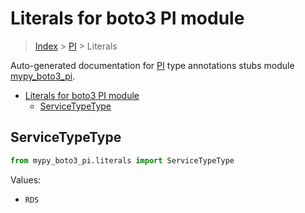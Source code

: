 # Literals for boto3 PI module

> [Index](..) > [PI](.) > Literals

Auto-generated documentation for
[PI](https://boto3.amazonaws.com/v1/documentation/api/1.17.78/reference/services/pi.html#PI)
type annotations stubs module
[mypy_boto3_pi](https://pypi.org/project/mypy-boto3-pi/).

- [Literals for boto3 PI module](#literals-for-boto3-pi-module)
  - [ServiceTypeType](#servicetypetype)

## ServiceTypeType

```python
from mypy_boto3_pi.literals import ServiceTypeType
```

Values:

- `RDS`
